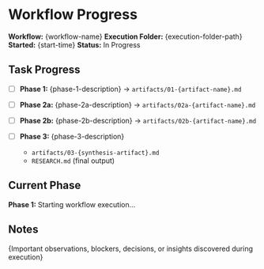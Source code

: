 # Workflow Progress

**Workflow:** {workflow-name}
**Execution Folder:** {execution-folder-path}
**Started:** {start-time}
**Status:** In Progress

## Task Progress

- [ ] **Phase 1:** {phase-1-description} → `artifacts/01-{artifact-name}.md`

- [ ] **Phase 2a:** {phase-2a-description} → `artifacts/02a-{artifact-name}.md`

- [ ] **Phase 2b:** {phase-2b-description} → `artifacts/02b-{artifact-name}.md`

- [ ] **Phase 3:** {phase-3-description}
  - `artifacts/03-{synthesis-artifact}.md`
  - `RESEARCH.md` (final output)

## Current Phase

**Phase 1:** Starting workflow execution...

## Notes

{Important observations, blockers, decisions, or insights discovered during execution}

